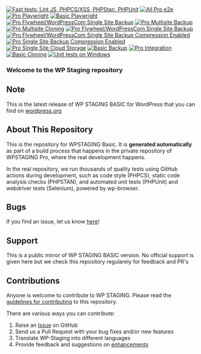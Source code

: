 [![Fast tests: Lint JS, PHPCS/XSS, PHPStan, PHPUnit](https://github.com/wp-staging/wp-staging-pro/actions/workflows/fast_tests.yml/badge.svg)](https://github.com/wp-staging/wp-staging-pro/actions/workflows/fast_tests.yml)
[![All Pro e2e](https://github.com/wp-staging/wp-staging-pro/actions/workflows/php_pro.yml/badge.svg)](https://github.com/wp-staging/wp-staging-pro/actions/workflows/php_pro.yml)
[![Pro Playwright](https://github.com/wp-staging/wp-staging-pro/actions/workflows/pro_playwright.yml/badge.svg)](https://github.com/wp-staging/wp-staging-pro/actions/workflows/pro_playwright.yml)
[![Basic Playwright](https://github.com/wp-staging/wp-staging-pro/actions/workflows/basic_playwright.yml/badge.svg)](https://github.com/wp-staging/wp-staging-pro/actions/workflows/basic_playwright.yml)
[![Pro Flywheel/WordPressCom Single Site Backup](https://github.com/wp-staging/wp-staging-pro/actions/workflows/pro_single_thirdparty_backup.yml/badge.svg)](https://github.com/wp-staging/wp-staging-pro/actions/workflows/pro_single_thirdparty_backup.yml)
[![Pro Multisite Backup](https://github.com/wp-staging/wp-staging-pro/actions/workflows/pro_multi_backup.yml/badge.svg)](https://github.com/wp-staging/wp-staging-pro/actions/workflows/pro_multi_backup.yml)
[![Pro Multisite Cloning](https://github.com/wp-staging/wp-staging-pro/actions/workflows/pro_multi_cloning.yml/badge.svg)](https://github.com/wp-staging/wp-staging-pro/actions/workflows/pro_multi_cloning.yml)
[![Pro Flywheel/WordPressCom Single Site Backup](https://github.com/wp-staging/wp-staging-pro/actions/workflows/pro_single_thirdparty_backup.yml/badge.svg)](https://github.com/wp-staging/wp-staging-pro/actions/workflows/pro_single_thirdparty_backup.yml)
[![Pro Flywheel/WordPressCom Single Site Backup Compression Enabled](https://github.com/wp-staging/wp-staging-pro/actions/workflows/pro_single_thirdparty_backup_compression.yml/badge.svg)](https://github.com/wp-staging/wp-staging-pro/actions/workflows/pro_single_thirdparty_backup_compression.yml)
[![Pro Single Site Backup Compression Enabled](https://github.com/wp-staging/wp-staging-pro/actions/workflows/pro_single_backup_compression.yml/badge.svg)](https://github.com/wp-staging/wp-staging-pro/actions/workflows/pro_single_backup_compression.yml)
[![Pro Single Site Cloud Storage](https://github.com/wp-staging/wp-staging-pro/actions/workflows/pro_single_cloud_storage.yml/badge.svg)](https://github.com/wp-staging/wp-staging-pro/actions/workflows/pro_single_cloud_storage.yml)
[![Basic Backup](https://github.com/wp-staging/wp-staging-pro/actions/workflows/basic_backup.yml/badge.svg)](https://github.com/wp-staging/wp-staging-pro/actions/workflows/basic_backup.yml)
[![Pro Integration](https://github.com/wp-staging/wp-staging-pro/actions/workflows/integration.yml/badge.svg)](https://github.com/wp-staging/wp-staging-pro/actions/workflows/integration.yml)
[![Basic Cloning](https://github.com/wp-staging/wp-staging-pro/actions/workflows/basic_cloning.yml/badge.svg)](https://github.com/wp-staging/wp-staging-pro/actions/workflows/basic_cloning.yml)
[![Unit tests on Windows](https://github.com/wp-staging/wp-staging-pro/actions/workflows/windows_wpunit.yml/badge.svg)](https://github.com/wp-staging/wp-staging-pro/actions/workflows/windows_wpunit.yml)

### Welcome to the WP Staging repository

## Note ##

This is the latest release of WP STAGING BASIC for WordPress that you can find on [wordpress.org](https://wordpress.org/plugins/wp-staging/)

## About This Repository ##

This is the repository for WPSTAGING Basic. It is **generated automatically** as part of a build process that happens in the private repository of WPSTAGING Pro, where the real development happens.

In the real repository, we run thousands of quality tests using GitHub actions during development, such as code style (PHPCS), static code analysis checks (PHPSTAN), and automated unit tests (PHPUnit) and webdriver tests (Selenium), powered by wp-browser.

## Bugs ##
If you find an issue, let us know [here](https://github.com/WP-Staging/wp-staging/issues?state=open)!

## Support ##
This is a public mirror of WP STAGING BASIC version. No official support is given here but we check this repository regularely for feedback and PR's

## Contributions ##
Anyone is welcome to contribute to WP STAGING. Please read the [guidelines for contributing](https://github.com/wp-staging/wp-staging/blob/master/CONTRIBUTING.md) to this repository.

There are various ways you can contribute:

1. Raise an [Issue](https://github.com/wp-staging/wp-staging/issues) on GitHub
2. Send us a Pull Request with your bug fixes and/or new features
3. Translate WP-Staging into different languages
4. Provide feedback and suggestions on [enhancements](https://github.com/WP-Staging/wp-staging/issues?direction=desc&labels=Enhancement&page=1&sort=created&state=open)
